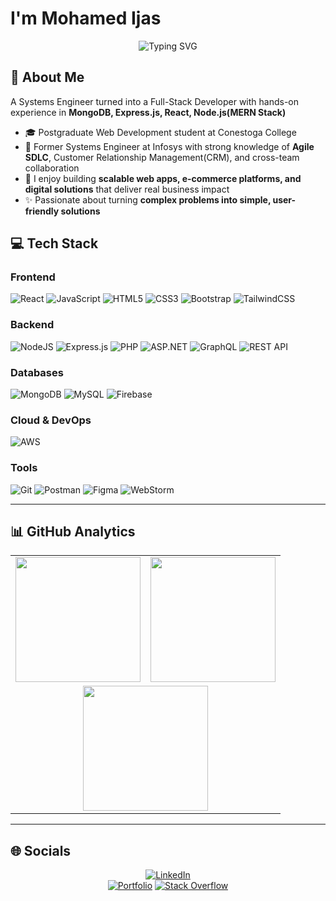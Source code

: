 # **I'm Mohamed Ijas**

<div align="center">
  <img src="https://readme-typing-svg.herokuapp.com/?lines=Full+Stack+Developer;React+%7C+Node.js+%7C+MongoDB;Agile+SDLC+Experience;Cloud+%7C+MERN+Stack+Developer&font=Fira%20Code&center=true&width=500&height=50&duration=4000&pause=1000" alt="Typing SVG">
</div>

## 💫 About Me

A Systems Engineer turned into a Full-Stack Developer with hands-on experience in **MongoDB, Express.js, React, Node.js(MERN Stack)** 
- 🎓 Postgraduate Web Development student at Conestoga College  
- 💼 Former Systems Engineer at Infosys with strong knowledge of **Agile SDLC**, Customer Relationship Management(CRM), and cross-team collaboration  
- 🚀 I enjoy building **scalable web apps, e-commerce platforms, and digital solutions** that deliver real business impact   
- ✨ Passionate about turning **complex problems into simple, user-friendly solutions**  

## 💻 Tech Stack

### Frontend
![React](https://img.shields.io/badge/react-%2320232a.svg?style=for-the-badge&logo=react&logoColor=%2361DAFB)
![JavaScript](https://img.shields.io/badge/javascript-%23323330.svg?style=for-the-badge&logo=javascript&logoColor=%23F7DF1E)
![HTML5](https://img.shields.io/badge/html5-%23E34F26.svg?style=for-the-badge&logo=html5&logoColor=white)
![CSS3](https://img.shields.io/badge/css3-%231572B6.svg?style=for-the-badge&logo=css3&logoColor=white)
![Bootstrap](https://img.shields.io/badge/bootstrap-%237952B3.svg?style=for-the-badge&logo=bootstrap&logoColor=white)
![TailwindCSS](https://img.shields.io/badge/tailwindcss-%2338B2AC.svg?style=for-the-badge&logo=tailwind-css&logoColor=white)

### Backend
![NodeJS](https://img.shields.io/badge/node.js-6DA55F?style=for-the-badge&logo=node.js&logoColor=white)
![Express.js](https://img.shields.io/badge/express.js-%23404d59.svg?style=for-the-badge&logo=express&logoColor=%2361DAFB)
![PHP](https://img.shields.io/badge/php-%23777BB4.svg?style=for-the-badge&logo=php&logoColor=white)
![ASP.NET](https://img.shields.io/badge/asp.net-%235C2D91.svg?style=for-the-badge&logo=.net&logoColor=white)
![GraphQL](https://img.shields.io/badge/-GraphQL-E10098?style=for-the-badge&logo=graphql&logoColor=white)
![REST API](https://img.shields.io/badge/REST-02569B?style=for-the-badge&logo=postman&logoColor=white)

### Databases
![MongoDB](https://img.shields.io/badge/mongodb-%234ea94b.svg?style=for-the-badge&logo=mongodb&logoColor=white)
![MySQL](https://img.shields.io/badge/mysql-%234479A1.svg?style=for-the-badge&logo=mysql&logoColor=white)
![Firebase](https://img.shields.io/badge/firebase-%23039BE5.svg?style=for-the-badge&logo=firebase)

### Cloud & DevOps
![AWS](https://img.shields.io/badge/AWS-%23FF9900.svg?style=for-the-badge&logo=amazon-aws&logoColor=white)

### Tools
![Git](https://img.shields.io/badge/git-%23F05032.svg?style=for-the-badge&logo=git&logoColor=white)
![Postman](https://img.shields.io/badge/postman-FF6C37?style=for-the-badge&logo=postman&logoColor=white)
![Figma](https://img.shields.io/badge/Figma-F24E1E?style=for-the-badge&logo=figma&logoColor=white)
![WebStorm](https://img.shields.io/badge/webstorm-%23000000.svg?style=for-the-badge&logo=webstorm&logoColor=white)

---

## 📊 GitHub Analytics  

<div align="center">

<table>
<tr>
<td>
  <img src="https://github-readme-stats.vercel.app/api?username=Mohamed495104&theme=dark&hide_border=false&include_all_commits=true&count_private=true" height="200" />
</td>
<td>
  <img src="https://github-readme-streak-stats.herokuapp.com/?user=Mohamed495104&theme=dark&hide_border=false" height="200" />
</td>
</tr>
<tr>
<td colspan="2" align="center">
  <img src="https://github-readme-stats.vercel.app/api/top-langs/?username=Mohamed495104&theme=dark&hide_border=false&layout=compact&langs_count=8" height="200" />
</td>
</tr>
</table>

</div>


---

## 🌐 Socials  

<div align="center">

[![LinkedIn](https://img.shields.io/badge/LinkedIn-%230077B5.svg?style=for-the-badge&logo=linkedin&logoColor=white)](https://www.linkedin.com/in/mohamedijas03/)  
[![Portfolio](https://img.shields.io/badge/Portfolio-000000?style=for-the-badge&logo=vercel&logoColor=white)](https://my-portfolio-pink-phi-izyt63nthy.vercel.app/)
[![Stack Overflow](https://img.shields.io/badge/StackOverflow-FE7A16?style=for-the-badge&logo=stack-overflow&logoColor=white)](https://stackoverflow.com/users/16501088/mohamed-ijas)

</div>
